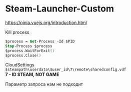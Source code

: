# Steam-Launcher-Custom

https://pinia.vuejs.org/introduction.html

Kill process
```ps
$process = Get-Process -Id $PID
Stop-Process $process
$process.WaitForExit()
$process.Close()
```

CloudSettings  
`$steampath\userdata\$user_id\7\remote\sharedconfig.vdf`  
**7 - ID STEAM, NOT GAME**


Параметр запроса нам не подходит
